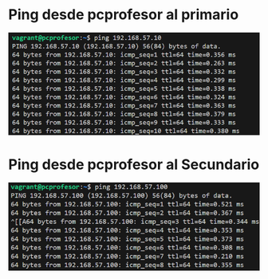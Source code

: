 # Ping desde pcprofesor al primario
![Primario](Primario.png)

# Ping desde pcprofesor al Secundario
![Primario](Secundario.png)